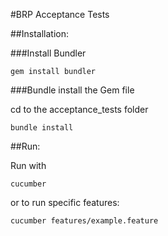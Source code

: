 #BRP Acceptance Tests

##Installation: 

###Install Bundler

```
gem install bundler
```

###Bundle install the Gem file

cd to the acceptance_tests folder

```
bundle install
```

##Run:

Run with 
```
cucumber
```
or to run specific features:
```
cucumber features/example.feature
```
